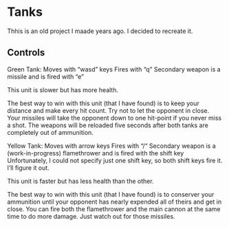 # Tanks
Thhis is an old project I maade years ago. I decided to recreate it.

## Controls
Green Tank:
Moves with “wasd” keys
Fires with “q”
Secondary weapon is a missile and is fired with “e”

This unit is slower but has more health.

The best way to win with this unit (that I have found) is to keep your distance and make every hit count. Try not to let the opponent in close. Your missiles will take the opponent down to one hit-point if you never miss a shot. The weapons will be reloaded five seconds after both tanks are completely out of ammunition.

Yellow Tank:
Moves with arrow keys
Fires with “/“
Secondary weapon is a (work-in-progress) flamethrower and is fired with the shift key
Unfortunately, I could not specify just one shift key, so both shift keys fire it. I’ll figure it out.

This unit is faster but has less health than the other.

The best way to win with this unit (that I have found) is to conserver your ammunition until your opponent has nearly
expended all of theirs and get in close. You can fire both the flamethrower and the main cannon at the same time to do more damage.
Just watch out for those missiles.
